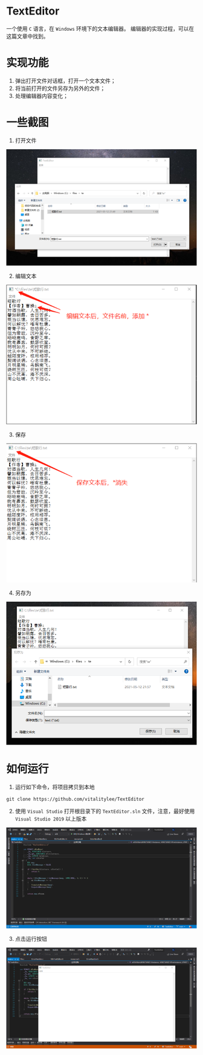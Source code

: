 # TextEditor

一个使用 `C` 语言，在 `Windows` 环境下的文本编辑器。
编辑器的实现过程，可以在这篇文章中找到。

# 实现功能

1. 弹出打开文件对话框，打开一个文本文件；
2. 将当前打开的文件另存为另外的文件；
3. 处理编辑器内容变化；

# 一些截图

1. 打开文件

![OpenFile](docs/imgs/open_file.png)

2. 编辑文本

![EditContent](docs/imgs/edit_content.png)

3. 保存

![SaveFile](docs/imgs/save_file.png)

4. 另存为

![SaveAs](docs/imgs/save_file_as.png)

# 如何运行

1. 运行如下命令，将项目拷贝到本地

```
git clone https://github.com/vitalitylee/TextEditor
```

2. 使用 `Visual Studio` 打开根目录下的 `TextEditor.sln` 文件，注意，最好使用 `Visual Studio 2019` 以上版本

![打开项目](docs/imgs/open_sln.png)

3. 点击运行按钮

![点击运行](docs/imgs/vs_run.png)

